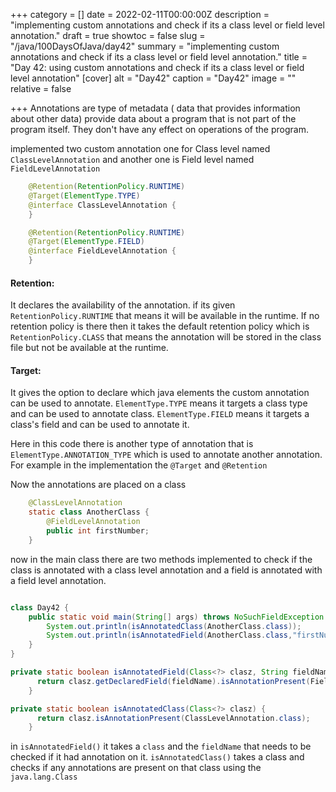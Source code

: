 +++
category = []
date = 2022-02-11T00:00:00Z
description = "implementing custom annotations and check if its a class level or field level annotation."
draft = true
showtoc = false
slug = "/java/100DaysOfJava/day42"
summary = "implementing custom annotations and check if its a class level or field level annotation."
title = "Day 42: using custom annotations and check if its a class level or field level annotation"
[cover]
alt = "Day42"
caption = "Day42"
image = ""
relative = false

+++
Annotations are type of metadata ( data that provides information about other data) provide data about a program that is not part of the program itself. They don't have any effect on operations of the program.

implemented two custom annotation one for Class level named `ClassLevelAnnotation` and another one is Field level named `FieldLevelAnnotation`

```java
	@Retention(RetentionPolicy.RUNTIME)
    @Target(ElementType.TYPE)
    @interface ClassLevelAnnotation {
    }

    @Retention(RetentionPolicy.RUNTIME)
    @Target(ElementType.FIELD)
    @interface FieldLevelAnnotation {
    }
```

#### Retention:
It declares the availability of the annotation. if its given `RetentionPolicy.RUNTIME` that means it will be available in the runtime. If no retention policy is there then it takes the default retention policy which is `RetentionPolicy.CLASS` that means the annotation will be stored in the class file but not be available at the runtime.

#### Target:
It gives the option to declare which java elements the custom annotation can be used to annotate. `ElementType.TYPE` means it targets a class type and can be used to annotate class. `ElementType.FIELD` means it targets a class's field and can be used to annotate it. 

Here in this code there is another type of annotation that is `ElementType.ANNOTATION_TYPE` which is used to annotate another annotation. For example in the implementation the `@Target` and `@Retention` 

Now the annotations are placed on a class 

```java
    @ClassLevelAnnotation
    static class AnotherClass {
        @FieldLevelAnnotation
        public int firstNumber;
    }
```

now in the main class there are two methods implemented to check if the class is annotated with a class level annotation and a field is annotated with a field level annotation.

```java 

class Day42 {
    public static void main(String[] args) throws NoSuchFieldException {
        System.out.println(isAnnotatedClass(AnotherClass.class));
        System.out.println(isAnnotatedField(AnotherClass.class,"firstNumber"));
    }
}

private static boolean isAnnotatedField(Class<?> clasz, String fieldName) throws NoSuchFieldException {
      return clasz.getDeclaredField(fieldName).isAnnotationPresent(FieldLevelAnnotation.class);
    }

private static boolean isAnnotatedClass(Class<?> clasz) {
      return clasz.isAnnotationPresent(ClassLevelAnnotation.class);
    }
```

in `isAnnotatedField()` it takes a `class` and the `fieldName` that needs to be checked if it had annotation on it. `isAnnotatedClass()` takes a class and checks if any annotations are present on that class using the `java.lang.Class`  
